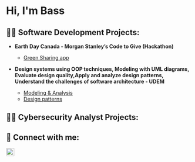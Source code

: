 <h1>Hi, I'm Bass</h1>

<h2>👨‍💻 Software Development Projects:</h2>

- <b>Earth Day Canada - Morgan Stanley’s Code to Give (Hackathon)</b>
  - [Green Sharing app](https://github.com/BasselAssi/Green_Sharing)
    
- <b>Design systems using OOP techniques, Modeling with UML diagrams, Evaluate design quality,Apply and analyze design patterns, Understand the challenges of software architecture - UDEM </b>
  - [Modeling & Analysis](https://github.com/BasselAssi/Green_Sharing)
  - [Design patterns](https://github.com/BasselAssi/Green_Sharing)

<h2>👨‍💻 Cybersecurity Analyst Projects:</h2>

<h2> 🤳 Connect with me:</h2>

[<img align="left" alt="BasselAssi | LinkedIn" width="22px" src="https://cdn.jsdelivr.net/npm/simple-icons@v3/icons/linkedin.svg" />][linkedin]

[linkedin]: https://www.linkedin.com/in/bassel-assi/

<!--
**BasselAssi/BasselAssi** is a ✨ _special_ ✨ repository because its `README.md` (this file) appears on your GitHub profile.

Here are some ideas to get you started:

- 🔭 I’m currently working on ...
- 🌱 I’m currently learning ...
- 👯 I’m looking to collaborate on ...
- 🤔 I’m looking for help with ...
- 💬 Ask me about ...
- 📫 How to reach me: ...
- 😄 Pronouns: ...
- ⚡ Fun fact: ...
-->

